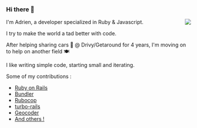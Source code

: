 ### Hi there 👋
<img align="right" src="https://github-readme-stats.vercel.app/api?username=Intrepidd&count_private=true&theme=dark" />
I'm Adrien, a developer specialized in Ruby & Javascript.

I try to make the world a tad better with code. 

After helping sharing cars 🚗 @ Drivy/Getaround for 4 years, I'm moving on to help on another field 🍽

I like writing simple code, starting small and iterating.

Some of my contributions : 
- [Ruby on Rails](https://contributors.rubyonrails.org/contributors/adrien-siami/commits)
- [Bundler](https://github.com/rubygems/bundler/pull/3195)
- [Rubocop](https://github.com/rubocop/rubocop/pulls?q=is%3Apr+author%3AIntrepidd+is%3Aclosed)
- [turbo-rails](https://github.com/hotwired/turbo-rails/pull/17)
- [Geocoder](https://github.com/alexreisner/geocoder/pull/1480)
- [And others !](https://github.com/pulls?q=is%3Apr+author%3AIntrepidd+archived%3Afalse+is%3Amerged)

<!--
**Intrepidd/Intrepidd** is a ✨ _special_ ✨ repository because its `README.md` (this file) appears on your GitHub profile.

Here are some ideas to get you started:

- 🔭 I’m currently working on ...
- 🌱 I’m currently learning ...
- 👯 I’m looking to collaborate on ...
- 🤔 I’m looking for help with ...
- 💬 Ask me about ...
- 📫 How to reach me: ...
- 😄 Pronouns: ...
- ⚡ Fun fact: ...
-->

